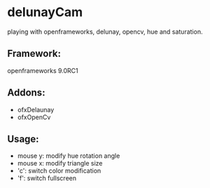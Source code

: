 # delunayCam
playing with openframeworks, delunay, opencv, hue and saturation.

## Framework:

openframeworks 9.0RC1

## Addons:

- ofxDelaunay
- ofxOpenCv

## Usage:

- mouse y: modify hue rotation angle
- mouse x: modify triangle size
- 'c': switch color modification
- 'f': switch fullscreen
